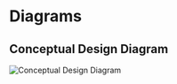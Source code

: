 
# Diagrams

## Conceptual Design Diagram

![Conceptual Design Diagram](https://github.com/h0bbel/homelab/images/conceptual.png "Conceptual Design Diagram")
